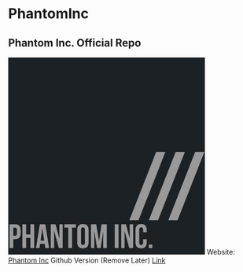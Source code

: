 # PhantomInc
## Phantom Inc. Official Repo
<img src="images/logo.jpg"></img>
Website: [Phantom Inc](http://phantominc.net)
Github Version (Remove Later) [Link](https://jeremysmai.github.io/phantominc/)
